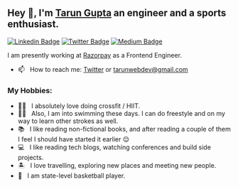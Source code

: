## Hey 👋, I'm [Tarun Gupta](https://twitter.com/tarun_gupta7) an engineer and a sports enthusiast.

[![Linkedin Badge](https://img.shields.io/badge/LinkedIn-0077B5?style=for-the-badge&logo=linkedin&logoColor=white)](https://www.linkedin.com/in/tarungupta2811/)
[![Twitter Badge](https://img.shields.io/badge/Twitter-1DA1F2?style=for-the-badge&logo=twitter&logoColor=white)](https://twitter.com/tarun_gupta7)
[![Medium Badge](https://img.shields.io/badge/Medium-FFF?style=for-the-badge&logo=medium&logoColor=black)](https://medium.com/@gupta_tarun)


I am presently working at [Razorpay](https://razorpay.com/) as a Frontend Engineer.

- 📫 &nbsp; How to reach me: [Twitter](https://twitter.com/tarun_gupta7) or tarunwebdev@gmail.com

### My Hobbies:
- 🏋️‍♂️ &nbsp; I absolutely love doing crossfit / HIIT.
- 🏊‍♂️ &nbsp; Also, I am into swimming these days. I can do freestyle and on my way to learn other strokes as well.
- 📚 &nbsp; I like reading non-fictional books, and after reading a couple of them I feel I should have started it earlier 😌
- 💻 &nbsp; I like reading tech blogs, watching conferences and build side projects.
- 🏝 &nbsp; I love travelling, exploring new places and meeting new people.
- 🏀 &nbsp; I am state-level basketball player.